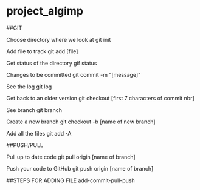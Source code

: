 # project_algimp


##GIT

Choose directory where we look at
git init

Add file to track
git add [file]

Get status of the directory
gif status

Changes to be committed
git commit -m "[message]"

See the log
git log

Get back to an older version
git checkout [first 7 characters of commit nbr]

See branch
git branch

Create a new branch
git checkout -b [name of new branch]

Add all the files
git add -A 

##PUSH/PULL

Pull up to date code
git pull origin [name of branch]

Push your code to GitHub
git push origin [name of branch]


##STEPS FOR ADDING FILE
add-commit-pull-push

